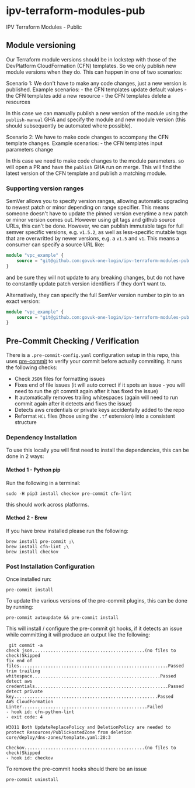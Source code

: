 # ipv-terraform-modules-pub
IPV Terraform Modules - Public

## Module versioning
Our Terraform module versions should be in lockstep with those of the DevPlatform CloudFormation (CFN) templates. So we only publish new module versions when they do. This can happen in one of two scenarios:

Scenario 1: We don't have to make any code changes, just a new version is published. Example scenarios:
    - the CFN templates update default values
    - the CFN templates add a new resource
    - the CFN templates delete a resources

In this case we can manually publish a new version of the module using the `publish-manual` GHA and specify the module and new module version (this should subsequently be automated where possible).

Scenario 2: We have to make code changes to accompany the CFN template changes. Example scenarios:
    - the CFN templates input parameters change

In this case we need to make code changes to the module parameters. so will open a PR and have the `publish` GHA run on merge. This will find the latest version of the CFN template and publish a matching module.

### Supporting version ranges
SemVer allows you to specify version ranges, allowing automatic upgrading to newest patch or minor depending on range specifier. This means someone doesn't have to update the pinned version everytime a new patch or minor version comes out. However using git tags and github source URLs, this can't be done. However, we can publish immutable tags for full semver specific versions, e.g. `v1.5.2`, as well as less-specific mutable tags that are overwritted by newer versions, e.g. a `v1.5` and `v1`. This means a consumer can specify a source URL like:

```tf
module "vpc_example" {
    source = "git@github.com:govuk-one-login/ipv-terraform-modules-pub.git//vpc?ref=vpc/v1"
}
```

and be sure they will not update to any breaking changes, but do not have to constantly update patch version identifiers if they don't want to.

Alternatively, they can specify the full SemVer version number to pin to an exact version:

```tf
module "vpc_example" {
    source = "git@github.com:govuk-one-login/ipv-terraform-modules-pub.git//vpc?ref=vpc/v1.5.2"
}
```


## Pre-Commit Checking / Verification

There is a `.pre-commit-config.yaml` configuration setup in this repo, this uses [pre-commit](https://pre-commit.com/) to verify your commit before actually commiting. It runs the following checks:

* Check `JSON` files for formatting issues
* Fixes end of file issues (it will auto correct if it spots an issue - you will need to run the git commit again after it has fixed the issue)
* It automatically removes trailing whitespaces (again will need to run commit again after it detects and fixes the issue)
* Detects aws credentials or private keys accidentally added to the repo
* Reformat `HCL` files (those using the `.tf` extension) into a consistent structure

### Dependency Installation
To use this locally you will first need to install the dependencies, this can be done in 2 ways:

#### Method 1 - Python pip

Run the following in a terminal:

```
sudo -H pip3 install checkov pre-commit cfn-lint
```

this should work across platforms.

#### Method 2 - Brew

If you have brew installed please run the following:

```
brew install pre-commit ;\
brew install cfn-lint ;\
brew install checkov
```

### Post Installation Configuration
Once installed run:
```
pre-commit install
```

To update the various versions of the pre-commit plugins, this can be done by running:

```
pre-commit autoupdate && pre-commit install
```

This will install / configure the pre-commit git hooks, if it detects an issue while committing it will produce an output like the following:

```
 git commit -a
check json...........................................(no files to check)Skipped
fix end of files.........................................................Passed
trim trailing whitespace.................................................Passed
detect aws credentials...................................................Passed
detect private key.......................................................Passed
AWS CloudFormation Linter................................................Failed
- hook id: cfn-python-lint
- exit code: 4

W3011 Both UpdateReplacePolicy and DeletionPolicy are needed to protect Resources/PublicHostedZone from deletion
core/deploy/dns-zones/template.yaml:20:3

Checkov..............................................(no files to check)Skipped
- hook id: checkov
```

To remove the pre-commit hooks should there be an issue
```
pre-commit uninstall
```
